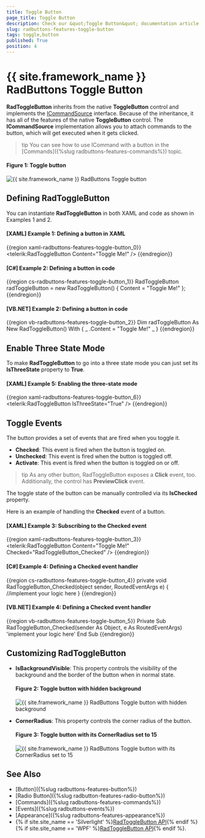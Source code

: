 ```yaml
---
title: Toggle Button
page_title: Toggle Button
description: Check our &quot;Toggle Button&quot; documentation article for the RadButtons {{ site.framework_name }} control.
slug: radbuttons-features-toggle-button
tags: toggle,button
published: True
position: 4
---
```


# {{ site.framework_name }} RadButtons Toggle Button

__RadToggleButton__ inherits from the native __ToggleButton__ control and implements the [ICommandSource](https://msdn.microsoft.com/en-us/library/system.windows.input.icommand(v=vs.110).aspx) interface. Because of the inheritance, it has all of the features of the native __ToggleButton__ control. The __ICommandSource__ implementation allows you to attach commands to the button, which will get executed when it gets clicked.	  

>tip You can see how to use ICommand with a button in the [Commands]({%slug radbuttons-features-commands%}) topic.	  

#### __Figure 1: Toggle button__
![{{ site.framework_name }} RadButtons Toggle button](images/radbuttons-features-toggle-button-0.png)

## Defining RadToggleButton

You can instantiate __RadToggleButton__ in both XAML and code as shown in Examples 1 and 2.

#### __[XAML] Example 1: Defining a button in XAML__
{{region xaml-radbuttons-features-toggle-button_0}}
	<telerik:RadToggleButton Content="Toggle Me!" />
{{endregion}}

#### __[C#] Example 2: Defining a button in code__
{{region cs-radbuttons-features-toggle-button_1}}
	RadToggleButton radToggleButton = new RadToggleButton() { Content = "Toggle Me!" };
{{endregion}}

#### __[VB.NET] Example 2: Defining a button in code__
{{region vb-radbuttons-features-toggle-button_2}}
	Dim radToggleButton As New RadToggleButton() With { _
	    .Content = "Toggle Me!" _
	}
{{endregion}}

## Enable Three State Mode

To make __RadToggleButton__ to go into a three state mode you can just set its __IsThreeState__ property to __True__.

#### __[XAML] Example 5: Enabling the three-state mode__
{{region xaml-radbuttons-features-toggle-button_6}}
	<telerik:RadToggleButton IsThreeState="True" />
{{endregion}}

## Toggle Events

The button provides a set of events that are fired when you toggle it. 

* __Checked__: This event is fired when the button is toggled on.
* __Unchecked__: This event is fired when the button is toggled off.
* __Activate__: This event is fired when the button is toggled on or off.

>tip As any other button, RadToggleButton exposes a __Click__ event, too. Additionally, the control has __PreviewClick__ event.

The toggle state of the button can be manually controlled via its __IsChecked__ property.

Here is an example of handling the __Checked__ event of a button.

#### __[XAML] Example 3: Subscribing to the Checked event__
{{region xaml-radbuttons-features-toggle-button_3}}
	<telerik:RadToggleButton Content="Toggle Me!" Checked="RadToggleButton_Checked" />
{{endregion}}

#### __[C#] Example 4: Defining a Checked event handler__
{{region cs-radbuttons-features-toggle-button_4}}
	private void RadToggleButton_Checked(object sender, RoutedEventArgs e)
	{
	    //implement your logic here
	}
{{endregion}}

#### __[VB.NET] Example 4: Defining a Checked event handler__
{{region vb-radbuttons-features-toggle-button_5}}
	Private Sub RadToggleButton_Checked(sender As Object, e As RoutedEventArgs)
	    'implement your logic here'
	End Sub
{{endregion}}

## Customizing RadToggleButton

* __IsBackgroundVisible__: This property controls the visibility of the background and the border of the button when in normal state.
	#### __Figure 2: Toggle button with hidden background__	![{{ site.framework_name }} RadButtons Toggle button with hidden background](images/radbuttons-features-toggle-button-1.png)

* __CornerRadius__: This property controls the corner radius of the button.
	#### __Figure 3: Toggle button with its CornerRadius set to 15__	![{{ site.framework_name }} RadButtons Toggle button with its CornerRadius set to 15](images/radbuttons-features-toggle-button-2.png)

## See Also 
 * [Button]({%slug radbuttons-features-button%})
 * [Radio Button]({%slug radbutton-features-radio-button%})
 * [Commands]({%slug radbuttons-features-commands%})
 * [Events]({%slug radbuttons-events%})
 * [Appearance]({%slug radbuttons-features-appearance%})
 * {% if site.site_name == 'Silverlight' %}[RadToggleButton API](http://www.telerik.com/help/silverlight/t_telerik_windows_controls_radtogglebutton.html){% endif %}{% if site.site_name == 'WPF' %}[RadToggleButton API](http://www.telerik.com/help/wpf/t_telerik_windows_controls_radtogglebutton.html){% endif %}.
